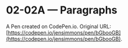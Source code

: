 # 02-02A — Paragraphs

A Pen created on CodePen.io. Original URL: [https://codepen.io/jensimmons/pen/bGbooGB](https://codepen.io/jensimmons/pen/bGbooGB).

